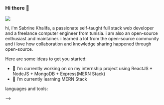 ### Hi there 👋 

<img src="[C:\téléchargement.png](https://user-images.githubusercontent.com/92189945/174441687-531d6ef7-3367-46c4-aa9a-5d9c83b61644.png)" />


hi, i'm Sabrine Khalifa, a passionate self-taught full stack web developer and a freelance computer engineer from tunisia.
i am also an open-source enthusiast and maintainer. i learned a lot from the open-source community and i love how collaboration and knowledge sharing happened through open-source.

Here are some ideas to get you started:

- 🔭 I’m currently working on on my internship project using ReactJS + NodeJS + MongoDB + Express(MERN Stack)
- 🌱 I’m currently learning MERN Stack

languages and tools:
         
         
-->
